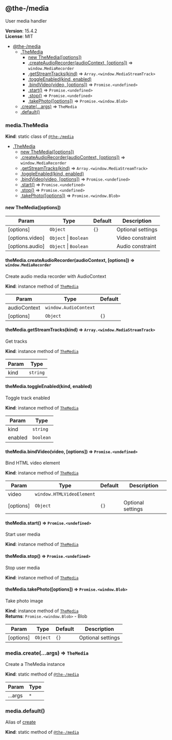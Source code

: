 <!--- Code generated by @the-/script-doc. DO NOT EDIT. -->

<a name="module_@the-/media"></a>

## @the-/media
User media handler

**Version**: 15.4.2  
**License**: MIT  

* [@the-/media](#module_@the-/media)
    * [.TheMedia](#module_@the-/media.TheMedia)
        * [new TheMedia([options])](#new_module_@the-/media.TheMedia_new)
        * [.createAudioRecorder(audioContext, [options])](#module_@the-/media.TheMedia+createAudioRecorder) ⇒ <code>window.MediaRecorder</code>
        * [.getStreamTracks(kind)](#module_@the-/media.TheMedia+getStreamTracks) ⇒ <code>Array.&lt;window.MediaStreamTrack&gt;</code>
        * [.toggleEnabled(kind, enabled)](#module_@the-/media.TheMedia+toggleEnabled)
        * [.bindVideo(video, [options])](#module_@the-/media.TheMedia+bindVideo) ⇒ <code>Promise.&lt;undefined&gt;</code>
        * [.start()](#module_@the-/media.TheMedia+start) ⇒ <code>Promise.&lt;undefined&gt;</code>
        * [.stop()](#module_@the-/media.TheMedia+stop) ⇒ <code>Promise.&lt;undefined&gt;</code>
        * [.takePhoto([options])](#module_@the-/media.TheMedia+takePhoto) ⇒ <code>Promise.&lt;window.Blob&gt;</code>
    * [.create(...args)](#module_@the-/media.create) ⇒ <code>TheMedia</code>
    * [.default()](#module_@the-/media.default)

<a name="module_@the-/media.TheMedia"></a>

### media.TheMedia
**Kind**: static class of [<code>@the-/media</code>](#module_@the-/media)  

* [.TheMedia](#module_@the-/media.TheMedia)
    * [new TheMedia([options])](#new_module_@the-/media.TheMedia_new)
    * [.createAudioRecorder(audioContext, [options])](#module_@the-/media.TheMedia+createAudioRecorder) ⇒ <code>window.MediaRecorder</code>
    * [.getStreamTracks(kind)](#module_@the-/media.TheMedia+getStreamTracks) ⇒ <code>Array.&lt;window.MediaStreamTrack&gt;</code>
    * [.toggleEnabled(kind, enabled)](#module_@the-/media.TheMedia+toggleEnabled)
    * [.bindVideo(video, [options])](#module_@the-/media.TheMedia+bindVideo) ⇒ <code>Promise.&lt;undefined&gt;</code>
    * [.start()](#module_@the-/media.TheMedia+start) ⇒ <code>Promise.&lt;undefined&gt;</code>
    * [.stop()](#module_@the-/media.TheMedia+stop) ⇒ <code>Promise.&lt;undefined&gt;</code>
    * [.takePhoto([options])](#module_@the-/media.TheMedia+takePhoto) ⇒ <code>Promise.&lt;window.Blob&gt;</code>

<a name="new_module_@the-/media.TheMedia_new"></a>

#### new TheMedia([options])

| Param | Type | Default | Description |
| --- | --- | --- | --- |
| [options] | <code>Object</code> | <code>{}</code> | Optional settings |
| [options.video] | <code>Object</code> \| <code>Boolean</code> |  | Video constraint |
| [options.audio] | <code>Object</code> \| <code>Boolean</code> |  | Audio constraint |

<a name="module_@the-/media.TheMedia+createAudioRecorder"></a>

#### theMedia.createAudioRecorder(audioContext, [options]) ⇒ <code>window.MediaRecorder</code>
Create audio media recorder with AudioContext

**Kind**: instance method of [<code>TheMedia</code>](#module_@the-/media.TheMedia)  

| Param | Type | Default |
| --- | --- | --- |
| audioContext | <code>window.AudioContext</code> |  | 
| [options] | <code>Object</code> | <code>{}</code> | 

<a name="module_@the-/media.TheMedia+getStreamTracks"></a>

#### theMedia.getStreamTracks(kind) ⇒ <code>Array.&lt;window.MediaStreamTrack&gt;</code>
Get tracks

**Kind**: instance method of [<code>TheMedia</code>](#module_@the-/media.TheMedia)  

| Param | Type |
| --- | --- |
| kind | <code>string</code> | 

<a name="module_@the-/media.TheMedia+toggleEnabled"></a>

#### theMedia.toggleEnabled(kind, enabled)
Toggle track enabled

**Kind**: instance method of [<code>TheMedia</code>](#module_@the-/media.TheMedia)  

| Param | Type |
| --- | --- |
| kind | <code>string</code> | 
| enabled | <code>boolean</code> | 

<a name="module_@the-/media.TheMedia+bindVideo"></a>

#### theMedia.bindVideo(video, [options]) ⇒ <code>Promise.&lt;undefined&gt;</code>
Bind HTML video element

**Kind**: instance method of [<code>TheMedia</code>](#module_@the-/media.TheMedia)  

| Param | Type | Default | Description |
| --- | --- | --- | --- |
| video | <code>window.HTMLVideoElement</code> |  |  |
| [options] | <code>Object</code> | <code>{}</code> | Optional settings |

<a name="module_@the-/media.TheMedia+start"></a>

#### theMedia.start() ⇒ <code>Promise.&lt;undefined&gt;</code>
Start user media

**Kind**: instance method of [<code>TheMedia</code>](#module_@the-/media.TheMedia)  
<a name="module_@the-/media.TheMedia+stop"></a>

#### theMedia.stop() ⇒ <code>Promise.&lt;undefined&gt;</code>
Stop user media

**Kind**: instance method of [<code>TheMedia</code>](#module_@the-/media.TheMedia)  
<a name="module_@the-/media.TheMedia+takePhoto"></a>

#### theMedia.takePhoto([options]) ⇒ <code>Promise.&lt;window.Blob&gt;</code>
Take photo image

**Kind**: instance method of [<code>TheMedia</code>](#module_@the-/media.TheMedia)  
**Returns**: <code>Promise.&lt;window.Blob&gt;</code> - Blob  

| Param | Type | Default | Description |
| --- | --- | --- | --- |
| [options] | <code>Object</code> | <code>{}</code> | Optional settings |

<a name="module_@the-/media.create"></a>

### media.create(...args) ⇒ <code>TheMedia</code>
Create a TheMedia instance

**Kind**: static method of [<code>@the-/media</code>](#module_@the-/media)  

| Param | Type |
| --- | --- |
| ...args | <code>\*</code> | 

<a name="module_@the-/media.default"></a>

### media.default()
Alias of [create](#module_@the-/media.create)

**Kind**: static method of [<code>@the-/media</code>](#module_@the-/media)
